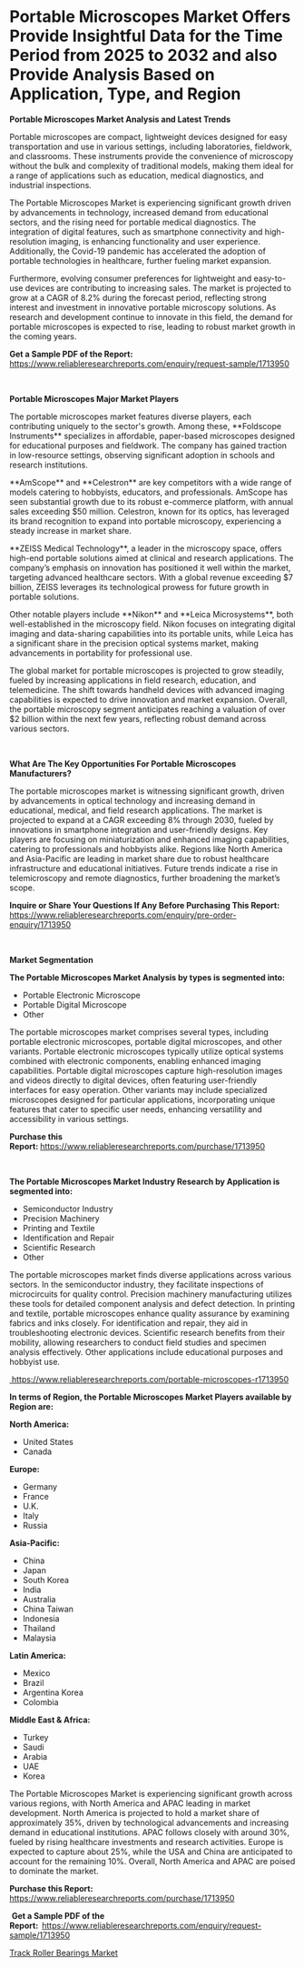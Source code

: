 <p><h1>Portable Microscopes Market Offers Provide Insightful Data for the Time Period from 2025 to 2032 and also Provide Analysis Based on Application, Type, and Region</h1></p><p><strong>Portable Microscopes Market Analysis and Latest Trends</strong></p>
<p><p>Portable microscopes are compact, lightweight devices designed for easy transportation and use in various settings, including laboratories, fieldwork, and classrooms. These instruments provide the convenience of microscopy without the bulk and complexity of traditional models, making them ideal for a range of applications such as education, medical diagnostics, and industrial inspections.</p><p>The Portable Microscopes Market is experiencing significant growth driven by advancements in technology, increased demand from educational sectors, and the rising need for portable medical diagnostics. The integration of digital features, such as smartphone connectivity and high-resolution imaging, is enhancing functionality and user experience. Additionally, the Covid-19 pandemic has accelerated the adoption of portable technologies in healthcare, further fueling market expansion.</p><p>Furthermore, evolving consumer preferences for lightweight and easy-to-use devices are contributing to increasing sales. The market is projected to grow at a CAGR of 8.2% during the forecast period, reflecting strong interest and investment in innovative portable microscopy solutions. As research and development continue to innovate in this field, the demand for portable microscopes is expected to rise, leading to robust market growth in the coming years.</p></p>
<p><strong>Get a Sample PDF of the Report:&nbsp;</strong> <a href="https://www.reliableresearchreports.com/enquiry/request-sample/1713950?utm_campaign=2243&utm_medium=2&utm_source=Github&utm_content=ia&utm_term=08042025&utm_id=portable-microscopes">https://www.reliableresearchreports.com/enquiry/request-sample/1713950</a></p>
<p>&nbsp;</p>
<p><strong>Portable Microscopes Major Market Players</strong></p>
<p><p>The portable microscopes market features diverse players, each contributing uniquely to the sector's growth. Among these, **Foldscope Instruments** specializes in affordable, paper-based microscopes designed for educational purposes and fieldwork. The company has gained traction in low-resource settings, observing significant adoption in schools and research institutions.</p><p>**AmScope** and **Celestron** are key competitors with a wide range of models catering to hobbyists, educators, and professionals. AmScope has seen substantial growth due to its robust e-commerce platform, with annual sales exceeding $50 million. Celestron, known for its optics, has leveraged its brand recognition to expand into portable microscopy, experiencing a steady increase in market share.</p><p>**ZEISS Medical Technology**, a leader in the microscopy space, offers high-end portable solutions aimed at clinical and research applications. The company’s emphasis on innovation has positioned it well within the market, targeting advanced healthcare sectors. With a global revenue exceeding $7 billion, ZEISS leverages its technological prowess for future growth in portable solutions.</p><p>Other notable players include **Nikon** and **Leica Microsystems**, both well-established in the microscopy field. Nikon focuses on integrating digital imaging and data-sharing capabilities into its portable units, while Leica has a significant share in the precision optical systems market, making advancements in portability for professional use.</p><p>The global market for portable microscopes is projected to grow steadily, fueled by increasing applications in field research, education, and telemedicine. The shift towards handheld devices with advanced imaging capabilities is expected to drive innovation and market expansion. Overall, the portable microscopy segment anticipates reaching a valuation of over $2 billion within the next few years, reflecting robust demand across various sectors.</p></p>
<p>&nbsp;</p>
<p><strong>What Are The Key Opportunities For Portable Microscopes Manufacturers?</strong></p>
<p><p>The portable microscopes market is witnessing significant growth, driven by advancements in optical technology and increasing demand in educational, medical, and field research applications. The market is projected to expand at a CAGR exceeding 8% through 2030, fueled by innovations in smartphone integration and user-friendly designs. Key players are focusing on miniaturization and enhanced imaging capabilities, catering to professionals and hobbyists alike. Regions like North America and Asia-Pacific are leading in market share due to robust healthcare infrastructure and educational initiatives. Future trends indicate a rise in telemicroscopy and remote diagnostics, further broadening the market’s scope.</p></p>
<p><strong>Inquire or Share Your Questions If Any Before Purchasing This Report:</strong> <a href="https://www.reliableresearchreports.com/enquiry/pre-order-enquiry/1713950?utm_campaign=2243&utm_medium=2&utm_source=Github&utm_content=ia&utm_term=08042025&utm_id=portable-microscopes">https://www.reliableresearchreports.com/enquiry/pre-order-enquiry/1713950</a></p>
<p>&nbsp;</p>
<p><strong>Market Segmentation</strong></p>
<p><strong>The Portable Microscopes Market Analysis by types is segmented into:</strong></p>
<p><ul><li>Portable Electronic Microscope</li><li>Portable Digital Microscope</li><li>Other</li></ul></p>
<p><p>The portable microscopes market comprises several types, including portable electronic microscopes, portable digital microscopes, and other variants. Portable electronic microscopes typically utilize optical systems combined with electronic components, enabling enhanced imaging capabilities. Portable digital microscopes capture high-resolution images and videos directly to digital devices, often featuring user-friendly interfaces for easy operation. Other variants may include specialized microscopes designed for particular applications, incorporating unique features that cater to specific user needs, enhancing versatility and accessibility in various settings.</p></p>
<p><strong>Purchase this Report:&nbsp;</strong><a href="https://www.reliableresearchreports.com/purchase/1713950?utm_campaign=2243&utm_medium=2&utm_source=Github&utm_content=ia&utm_term=08042025&utm_id=portable-microscopes">https://www.reliableresearchreports.com/purchase/1713950</a></p>
<p>&nbsp;</p>
<p><strong>The Portable Microscopes Market Industry Research by Application is segmented into:</strong></p>
<p><ul><li>Semiconductor Industry</li><li>Precision Machinery</li><li>Printing and Textile</li><li>Identification and Repair</li><li>Scientific Research</li><li>Other</li></ul></p>
<p><p>The portable microscopes market finds diverse applications across various sectors. In the semiconductor industry, they facilitate inspections of microcircuits for quality control. Precision machinery manufacturing utilizes these tools for detailed component analysis and defect detection. In printing and textile, portable microscopes enhance quality assurance by examining fabrics and inks closely. For identification and repair, they aid in troubleshooting electronic devices. Scientific research benefits from their mobility, allowing researchers to conduct field studies and specimen analysis effectively. Other applications include educational purposes and hobbyist use.</p></p>
<p><a href="https://www.reliableresearchreports.com/portable-microscopes-r1713950?utm_campaign=2243&utm_medium=2&utm_source=Github&utm_content=ia&utm_term=08042025&utm_id=portable-microscopes">&nbsp;https://www.reliableresearchreports.com/portable-microscopes-r1713950</a></p>
<p><strong>In terms of Region, the Portable Microscopes Market Players available by Region are:</strong></p>
<p>
    <p> <strong> North America: </strong>
        <ul>
            <li>United States</li>
            <li>Canada</li>
        </ul>
        </p> 
    <p> <strong> Europe: </strong>
        <ul>
            <li>Germany</li>
            <li>France</li>
            <li>U.K.</li>
            <li>Italy</li>
            <li>Russia</li>
        </ul>
        </p> 
    <p> <strong> Asia-Pacific: </strong>
        <ul>
            <li>China</li>
            <li>Japan</li>
            <li>South Korea</li>
            <li>India</li>
            <li>Australia</li>
            <li>China Taiwan</li>
            <li>Indonesia</li>
            <li>Thailand</li>
            <li>Malaysia</li>
        </ul>
        </p> 
    <p> <strong> Latin America: </strong>
        <ul>
            <li>Mexico</li>
            <li>Brazil</li>
            <li>Argentina Korea</li>
            <li>Colombia</li>
        </ul>
        </p> 
    <p> <strong> Middle East & Africa: </strong>
        <ul>
            <li>Turkey</li>
            <li>Saudi</li>
            <li>Arabia</li>
            <li>UAE</li>
            <li>Korea</li>
        </ul>
    </p>
    </p>
<p><p>The Portable Microscopes Market is experiencing significant growth across various regions, with North America and APAC leading in market development. North America is projected to hold a market share of approximately 35%, driven by technological advancements and increasing demand in educational institutions. APAC follows closely with around 30%, fueled by rising healthcare investments and research activities. Europe is expected to capture about 25%, while the USA and China are anticipated to account for the remaining 10%. Overall, North America and APAC are poised to dominate the market.</p></p>
<p><strong>Purchase this Report: </strong><a href="https://www.reliableresearchreports.com/purchase/1713950?utm_campaign=2243&utm_medium=2&utm_source=Github&utm_content=ia&utm_term=08042025&utm_id=portable-microscopes">https://www.reliableresearchreports.com/purchase/1713950</a></p>
<p>&nbsp;<strong>Get a Sample PDF of the Report:&nbsp;&nbsp;</strong><a href="https://www.reliableresearchreports.com/enquiry/request-sample/1713950?utm_campaign=2243&utm_medium=2&utm_source=Github&utm_content=ia&utm_term=08042025&utm_id=portable-microscopes">https://www.reliableresearchreports.com/enquiry/request-sample/1713950</a></p>
<p><strong></strong></p>
<p><p><a href="https://github.com/jerhoskinson197676/Market-Research-Report-List-1/blob/main/track-roller-bearings-market.md?utm_campaign=2243&utm_medium=2&utm_source=Github&utm_content=ia&utm_term=08042025&utm_id=portable-microscopes">Track Roller Bearings Market</a></p></p>